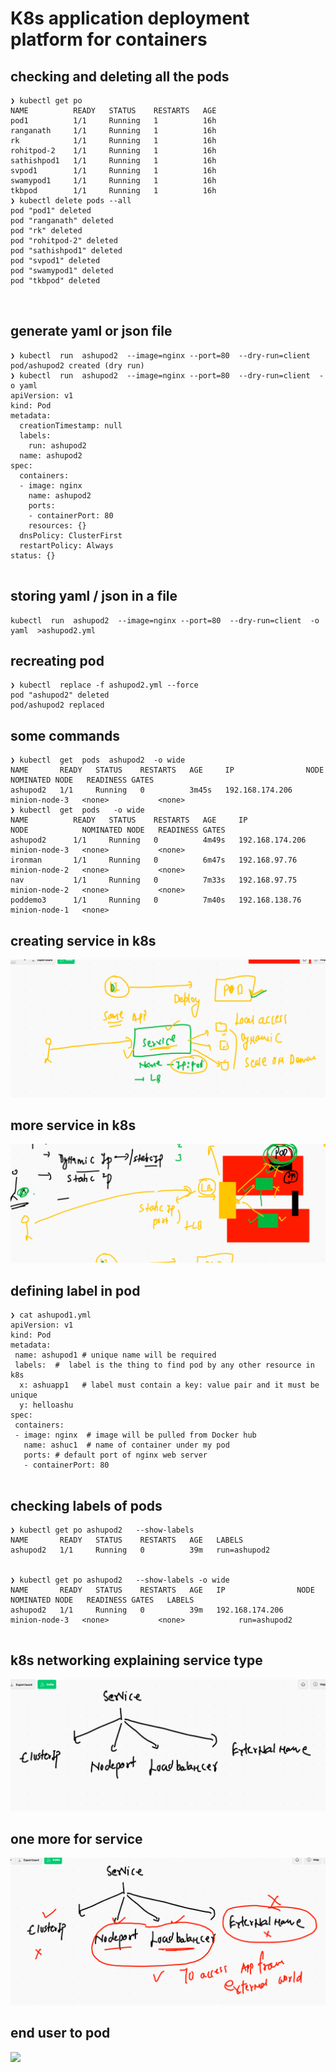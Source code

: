 # K8s application deployment platform for containers


## checking and deleting all the pods

```
❯ kubectl get po
NAME          READY   STATUS    RESTARTS   AGE
pod1          1/1     Running   1          16h
ranganath     1/1     Running   1          16h
rk            1/1     Running   1          16h
rohitpod-2    1/1     Running   1          16h
sathishpod1   1/1     Running   1          16h
svpod1        1/1     Running   1          16h
swamypod1     1/1     Running   1          16h
tkbpod        1/1     Running   1          16h
❯ kubectl delete pods --all
pod "pod1" deleted
pod "ranganath" deleted
pod "rk" deleted
pod "rohitpod-2" deleted
pod "sathishpod1" deleted
pod "svpod1" deleted
pod "swamypod1" deleted
pod "tkbpod" deleted



```

## generate yaml or json file 

```
❯ kubectl  run  ashupod2  --image=nginx --port=80  --dry-run=client
pod/ashupod2 created (dry run)
❯ kubectl  run  ashupod2  --image=nginx --port=80  --dry-run=client  -o yaml
apiVersion: v1
kind: Pod
metadata:
  creationTimestamp: null
  labels:
    run: ashupod2
  name: ashupod2
spec:
  containers:
  - image: nginx
    name: ashupod2
    ports:
    - containerPort: 80
    resources: {}
  dnsPolicy: ClusterFirst
  restartPolicy: Always
status: {}


```

## storing yaml / json in a file 

```
kubectl  run  ashupod2  --image=nginx --port=80  --dry-run=client  -o yaml  >ashupod2.yml

```

## recreating pod 

```
❯ kubectl  replace -f ashupod2.yml --force
pod "ashupod2" deleted
pod/ashupod2 replaced

```

## some commands

```
❯ kubectl  get  pods  ashupod2  -o wide
NAME       READY   STATUS    RESTARTS   AGE     IP                NODE            NOMINATED NODE   READINESS GATES
ashupod2   1/1     Running   0          3m45s   192.168.174.206   minion-node-3   <none>           <none>
❯ kubectl  get  pods   -o wide
NAME          READY   STATUS    RESTARTS   AGE     IP                NODE            NOMINATED NODE   READINESS GATES
ashupod2      1/1     Running   0          4m49s   192.168.174.206   minion-node-3   <none>           <none>
ironman       1/1     Running   0          6m47s   192.168.97.76     minion-node-2   <none>           <none>
nav           1/1     Running   0          7m33s   192.168.97.75     minion-node-2   <none>           <none>
poddemo3      1/1     Running   0          7m40s   192.168.138.76    minion-node-1   <none>   

```


## creating service in k8s 

<img src="service.png">


## more service in k8s

<img src="s1.png">

## defining label in pod 

```
❯ cat ashupod1.yml
apiVersion: v1
kind: Pod
metadata:
 name: ashupod1 # unique name will be required
 labels:  #  label is the thing to find pod by any other resource in k8s
  x: ashuapp1   # label must contain a key: value pair and it must be unique 
  y: helloashu
spec:
 containers:
 - image: nginx  # image will be pulled from Docker hub 
   name: ashuc1  # name of container under my pod
   ports: # default port of nginx web server 
   - containerPort: 80
   
```


## checking labels of pods 

```
❯ kubectl get po ashupod2   --show-labels
NAME       READY   STATUS    RESTARTS   AGE   LABELS
ashupod2   1/1     Running   0          39m   run=ashupod2


❯ kubectl get po ashupod2   --show-labels -o wide
NAME       READY   STATUS    RESTARTS   AGE   IP                NODE            NOMINATED NODE   READINESS GATES   LABELS
ashupod2   1/1     Running   0          39m   192.168.174.206   minion-node-3   <none>           <none>            run=ashupod2


```

## k8s networking explaining service type 

<img src="stype.png">

## one more for service 

<img src="ss11.png">

## end user to pod 

<img src="e2p.png">


